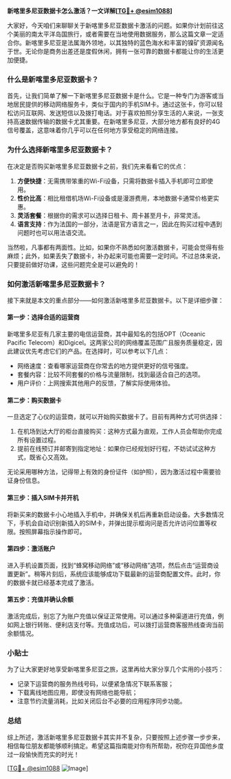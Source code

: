 **新喀里多尼亚数据卡怎么激活？一文详解[[TG💪+ @esim1088](https://t.me/s/esim1088)]**

大家好，今天咱们来聊聊关于新喀里多尼亚数据卡激活的问题。如果你计划前往这个美丽的南太平洋岛国旅行，或者需要在当地使用数据服务，那么这篇文章一定适合你。新喀里多尼亚是法属海外领地，以其独特的蓝色海水和丰富的镍矿资源闻名于世。无论你是商务出差还是度假休闲，拥有一张可靠的数据卡都能让你的生活更加便捷。

### 什么是新喀里多尼亚数据卡？

首先，让我们简单了解一下新喀里多尼亚数据卡是什么。它是一种专门为游客或当地居民提供的移动网络服务卡，类似于国内的手机SIM卡。通过这张卡，你可以轻松访问互联网、发送短信以及拨打电话。对于喜欢拍照分享生活的人来说，一张支持高速数据传输的数据卡尤其重要。在新喀里多尼亚，大部分地方都有良好的4G信号覆盖，这意味着你几乎可以在任何地方享受稳定的网络连接。

### 为什么选择新喀里多尼亚数据卡？

在决定是否购买新喀里多尼亚数据卡之前，我们先来看看它的优点：

1. **方便快捷**：无需携带笨重的Wi-Fi设备，只需将数据卡插入手机即可立即使用。
2. **性价比高**：相比租借机场Wi-Fi设备或是漫游费用，本地数据卡通常价格更实惠。
3. **灵活套餐**：根据你的需求可以选择日租卡、周卡甚至月卡，非常灵活。
4. **语言支持**：作为法国的一部分，法语是官方语言之一，因此在购买过程中遇到问题时也可以用法语交流。

当然啦，凡事都有两面性。比如，如果你不熟悉如何激活数据卡，可能会觉得有些麻烦；此外，如果丢失了数据卡，补办起来可能也需要一定时间。不过总体来说，只要提前做好功课，这些问题完全是可以避免的！

### 如何激活新喀里多尼亚数据卡？

接下来就是本文的重点部分——如何激活新喀里多尼亚数据卡。以下是详细步骤：

#### 第一步：选择合适的运营商

新喀里多尼亚有几家主要的电信运营商，其中最知名的包括OPT（Oceanic Pacific Telecom）和Digicel。这两家公司的网络覆盖范围广且服务质量稳定，因此建议优先考虑它们的产品。在选择时，可以参考以下几点：
- 网络速度：查看哪家运营商在你常去的地方提供更好的信号强度。
- 套餐内容：比较不同套餐的价格与流量限制，找到最适合自己的选项。
- 用户评价：上网搜索其他用户的反馈，了解实际使用体验。

#### 第二步：购买数据卡

一旦选定了心仪的运营商，就可以开始购买数据卡了。目前有两种方式可供选择：
1. 在机场到达大厅的柜台直接购买：这种方式最为直观，工作人员会帮助你完成所有设置过程。
2. 提前在线预订并邮寄到指定地址：如果你已经规划好行程，不妨试试这种方式，既省心又高效。

无论采用哪种方法，记得带上有效的身份证件（如护照），因为激活过程中需要验证身份信息。

#### 第三步：插入SIM卡并开机

将新买来的数据卡小心地插入手机中，并确保关机后再重新启动设备。大多数情况下，手机会自动识别新插入的SIM卡，并弹出提示框询问是否允许访问位置等权限。按照屏幕指示操作即可。

#### 第四步：激活账户

进入手机设置页面，找到“蜂窝移动网络”或“移动网络”选项，然后点击“运营商设置更新”。稍等片刻后，系统应该能够成功下载最新的运营商配置文件。此时，你的数据卡就已经基本完成了激活。

#### 第五步：充值并确认余额

激活完成后，别忘了为账户充值以保证正常使用。可以通过多种渠道进行充值，例如网上银行转账、便利店支付等。充值成功后，可以拨打运营商客服热线查询当前余额情况。

### 小贴士

为了让大家更好地享受新喀里多尼亚之旅，这里再给大家分享几个实用的小技巧：
- 记录下运营商的服务热线号码，以便紧急情况下联系客服；
- 下载离线地图应用，即使没有网络也能导航；
- 注意节约流量消耗，比如关闭后台不必要的应用程序同步功能。

### 总结

综上所述，激活新喀里多尼亚数据卡其实并不复杂，只要按照上述步骤一步步来，相信每位朋友都能够顺利搞定。希望这篇指南能对你有所帮助，祝你在异国他乡度过一段愉快而充实的时光！

[[TG💪+ @esim1088](https://t.me/s/esim1088) ![Image](https://i.postimg.cc/4NQfJmqS/Snipaste-2025-05-13-00-14-12.png)]